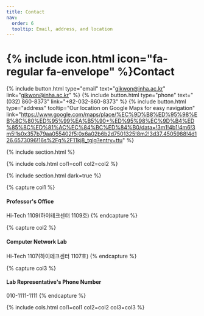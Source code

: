 ```yaml
---
title: Contact
nav:
  order: 6
  tooltip: Email, address, and location
---
```


# {% include icon.html icon="fa-regular fa-envelope" %}Contact



{%
  include button.html
  type="email"
  text="gikwon@inha.ac.kr"
  link="gikwon@inha.ac.kr"
%}
{%
  include button.html
  type="phone"
  text="(032) 860-8373"
  link="+82-032-860-8373"
%}
{%
  include button.html
  type="address"
  tooltip="Our location on Google Maps for easy navigation"
  link="https://www.google.com/maps/place/%EC%9D%B8%ED%95%98%EB%8C%80%ED%95%99%EA%B5%90+%ED%95%98%EC%9D%B4%ED%85%8C%ED%81%AC%EC%84%BC%ED%84%B0/data=!3m1!4b1!4m6!3m5!1s0x357b79aa055402f5:0x6a02b6b2d7501325!8m2!3d37.4505988!4d126.6573096!16s%2Fg%2F11kj8_tglg?entry=ttu"
%}

{% include section.html %}


{% include cols.html col1=col1 col2=col2 %}

{% include section.html dark=true %}

{% capture col1 %}
#### Professor's Office  
Hi-Tech 1109(하이테크센터 1109호)
{% endcapture %}

{% capture col2 %}
#### Computer Network Lab
Hi-Tech 1107(하이테크센터 1107호)
{% endcapture %}

{% capture col3 %}
#### Lab Representative's Phone Number
010-1111-1111
{% endcapture %}

{% include cols.html col1=col1 col2=col2 col3=col3 %}

